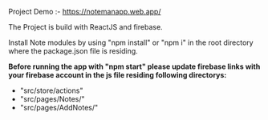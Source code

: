 Project Demo :- https://notemanapp.web.app/

The Project is build with ReactJS and firebase.

Install Note modules by using "npm install" or "npm i" in the root directory where the package.json file is residing.

**Before running the app with "npm start" please update firebase links with your firebase account in the js file residing following directorys:**

* "src/store/actions" 
* "src/pages/Notes/" 
* "src/pages/AddNotes/" 

